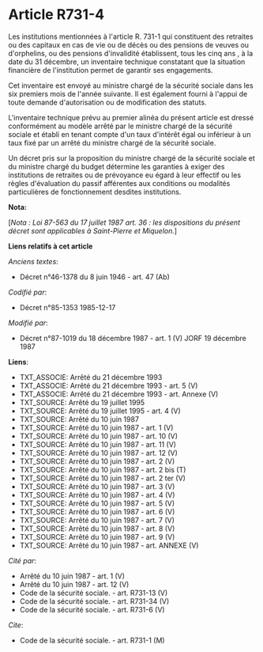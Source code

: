 # Article R731-4

Les institutions mentionnées à l'article R. 731-1 qui constituent des retraites ou des capitaux en cas de vie ou de décès ou
des pensions de veuves ou d'orphelins, ou des pensions d'invalidité établissent, tous les cinq ans   , à la date du 31
décembre, un inventaire technique constatant que la situation financière de l'institution permet de garantir ses
engagements. 

Cet inventaire est envoyé au ministre chargé de la sécurité sociale dans les six premiers mois de l'année suivante. Il est
également fourni à l'appui de toute demande d'autorisation ou de modification des statuts. 

L'inventaire technique prévu au premier alinéa du présent article est dressé conformément au modèle arrêté par le ministre
chargé de la sécurité sociale et établi en tenant compte d'un taux d'intérêt égal ou inférieur à un taux fixé par un arrêté
du ministre chargé de la sécurité sociale. 

Un décret pris sur la proposition du ministre chargé de la sécurité sociale et du ministre chargé du budget détermine les
garanties à exiger des institutions de retraites ou de prévoyance eu égard à leur effectif ou les règles d'évaluation du
passif afférentes aux conditions ou modalités particulières de fonctionnement desdites institutions.

**Nota:**

[*Nota : Loi 87-563 du 17 juillet 1987 art. 36 : les dispositions du présent décret sont applicables à Saint-Pierre et
Miquelon.*]

**Liens relatifs à cet article**

_Anciens textes_:

  - Décret n°46-1378 du 8 juin 1946 - art. 47 (Ab)

_Codifié par_:

  - Décret n°85-1353 1985-12-17

_Modifié par_:

  - Décret n°87-1019 du 18 décembre 1987 - art. 1 (V) JORF 19 décembre 1987

**Liens**:

  - TXT_ASSOCIE: Arrêté du 21 décembre 1993
  - TXT_ASSOCIE: Arrêté du 21 décembre 1993 - art. 5 (V)
  - TXT_ASSOCIE: Arrêté du 21 décembre 1993 - art. Annexe (V)
  - TXT_SOURCE: Arrêté du 19 juillet 1995
  - TXT_SOURCE: Arrêté du 19 juillet 1995 - art. 4 (V)
  - TXT_SOURCE: Arrêté du 10 juin 1987
  - TXT_SOURCE: Arrêté du 10 juin 1987 - art. 1 (V)
  - TXT_SOURCE: Arrêté du 10 juin 1987 - art. 10 (V)
  - TXT_SOURCE: Arrêté du 10 juin 1987 - art. 11 (V)
  - TXT_SOURCE: Arrêté du 10 juin 1987 - art. 12 (V)
  - TXT_SOURCE: Arrêté du 10 juin 1987 - art. 2 (V)
  - TXT_SOURCE: Arrêté du 10 juin 1987 - art. 2 bis (T)
  - TXT_SOURCE: Arrêté du 10 juin 1987 - art. 2 ter (V)
  - TXT_SOURCE: Arrêté du 10 juin 1987 - art. 3 (V)
  - TXT_SOURCE: Arrêté du 10 juin 1987 - art. 4 (V)
  - TXT_SOURCE: Arrêté du 10 juin 1987 - art. 5 (V)
  - TXT_SOURCE: Arrêté du 10 juin 1987 - art. 6 (V)
  - TXT_SOURCE: Arrêté du 10 juin 1987 - art. 7 (V)
  - TXT_SOURCE: Arrêté du 10 juin 1987 - art. 8 (V)
  - TXT_SOURCE: Arrêté du 10 juin 1987 - art. 9 (V)
  - TXT_SOURCE: Arrêté du 10 juin 1987 - art. ANNEXE (V)

_Cité par_:

  - Arrêté du 10 juin 1987 - art. 1 (V)
  - Arrêté du 10 juin 1987 - art. 12 (V)
  - Code de la sécurité sociale. - art. R731-13 (V)
  - Code de la sécurité sociale. - art. R731-34 (V)
  - Code de la sécurité sociale. - art. R731-6 (V)

_Cite_:

  - Code de la sécurité sociale. - art. R731-1 (M)
